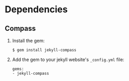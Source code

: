 # Dependencies

## Compass
1.  Install the gem:

        $ gem install jekyll-compass

2.  Add the gem to your jekyll website's `_config.yml` file:

        gems:
        - jekyll-compass
        
        